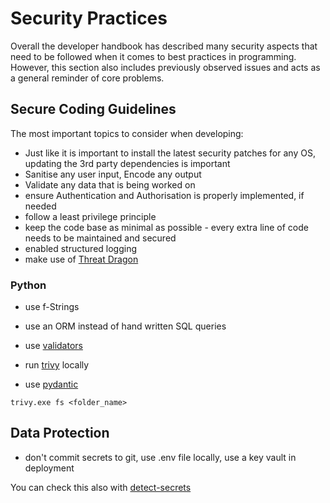# Security Practices

Overall the developer handbook has described many security aspects that need to be followed when it comes to 
best practices in programming. However, this section also includes previously observed issues and acts as a general reminder of core problems.

## Secure Coding Guidelines

The most important topics to consider when developing:

- Just like it is important to install the latest security patches for any OS, updating the 3rd party dependencies is important
- Sanitise any user input, Encode any output
- Validate any data that is being worked on
- ensure Authentication and Authorisation is properly implemented, if needed
- follow a least privilege principle
- keep the code base as minimal as possible - every extra line of code needs to be maintained and secured
- enabled structured logging
- make use of [Threat Dragon](https://github.com/OWASP/threat-dragon)

### Python

- use f-Strings

- use an ORM instead of hand written SQL queries

- use [validators](https://github.com/python-validators/validators)

- run [trivy](https://github.com/aquasecurity/trivy) locally

- use [pydantic](https://docs.pydantic.dev/latest/)

```
trivy.exe fs <folder_name>
```


## Data Protection

- don't commit secrets to git, use .env file locally, use a key vault in deployment

You can check this also with [detect-secrets](https://github.com/Yelp/detect-secrets)